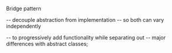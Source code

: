 Bridge pattern

-- decouple abstraction from implementation
-- so both can vary independently 


-- to progressively add functionality while separating out 
-- major differences with abstract classes;